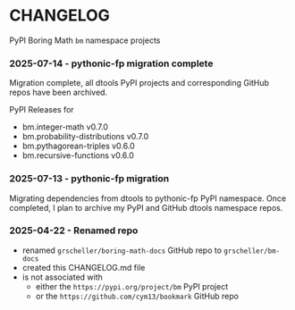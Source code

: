 # CHANGELOG

PyPI Boring Math `bm` namespace projects

### 2025-07-14 - pythonic-fp migration complete

Migration complete, all dtools PyPI projects and corresponding GitHub
repos have been archived. 

PyPI Releases for

- bm.integer-math v0.7.0
- bm.probability-distributions v0.7.0
- bm.pythagorean-triples v0.6.0
- bm.recursive-functions v0.6.0

### 2025-07-13 - pythonic-fp migration

Migrating dependencies from dtools to pythonic-fp PyPI namespace. Once
completed, I plan to archive my PyPI and GitHub dtools namespace repos.

### 2025-04-22 - Renamed repo

- renamed `grscheller/boring-math-docs` GitHub repo to `grscheller/bm-docs` 
- created this CHANGELOG.md file
- is not associated with
  - either the `https://pypi.org/project/bm` PyPI project
  - or the `https://github.com/cym13/bookmark` GitHub repo

